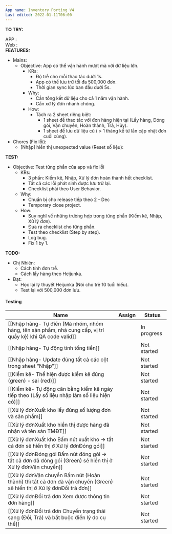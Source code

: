 ```yaml
---
App name: Inventory Porting V4
Last edited: 2022-01-11T06:00
---
```

**TO TRY:**

APP :  
Web :  
**FEATURES:**

- Mains:
    - Objective: App có thể vận hành mượt mà với dữ liệu lớn.
        - KRs:
            - Độ trễ cho mỗi thao tác dưới 1s.
            - App có thể lưu trữ tối đa 500,000 đơn.
            - Thời gian sync lúc ban đầu dưới 5s.
        - Why:
            - Cần tổng kết dữ liệu cho cả 1 năm vận hành.
            - Cần xử lý đơn nhanh chóng.
        - How:
            - Tách ra 2 sheet riêng biệt:
                - 1 sheet để thao tác với đơn hàng hiện tại (Lấy hàng, Đóng gói, Vận chuyển, Hoàn thành, Trả, Hủy).
                - 1 sheet để lưu dữ liệu cũ ( > 1 tháng kể từ lần cập nhật đơn cuối cùng).
- Chores (Fix lỗi):
    - [Nhập] hiển thị unexpected value (Reset số liệu):
        

**TEST:**

- Objective: Test từng phần của app và fix lỗi
    - KRs:
        - 3 phần: Kiểm kê, Nhập, Xử lý đơn hoàn thành hết checklist.
        - Tất cả các lỗi phát sinh được lưu trữ lại.
        - Checklist phải theo User Behavior.
    - Why:
        - Chuẩn bị cho release tiếp theo 2 - Dec
        - Temporary close project.
    - How:
        - Suy nghĩ về những trường hợp trong từng phần (Kiểm kê, Nhập, Xử lý đơn).
        - Đưa ra checklist cho từng phần.
        - Test theo checklist (Step by step).
        - Log bug.
        - Fix 1 by 1.

**TODO:**

- Chị Nhiên:
    - Cách tính đơn trễ.
    - Cách lấy hàng theo Heijunka.
- Đạt:
    - Học lại lý thuyết Heijunka (Nói cho trẻ 10 tuổi hiểu).
    - Test lại với 500,000 đơn lưu.

#### Testing

|Name|Assign|Status|
|---|---|---|
|[[Nhập hàng- Tự điền (Mã nhóm, nhóm hàng, tên sản phẩm, nhà cung cấp, vị trí quầy kệ) khi QA code valid]]||In progress|
|[[Nhập hàng- Tự động tính tổng tiền]]||Not started|
|[[Nhập hàng- Update đúng tất cả các cột trong sheet “Nhập”]]||Not started|
|[[Kiểm kê- Thể hiện được kiểm kê đúng (green) - sai (red)]]||Not started|
|[[Kiểm kê- Tự động cân bằng kiểm kê ngày tiếp theo (Lấy số liệu nhập làm số liệu hiện có)]]||Not started|
|[[Xử lý đơnXuất kho lấy đúng số lượng đơn và sản phẩm]]||Not started|
|[[Xử lý đơnXuất kho hiển thị được hàng đã nhận và tên sàn TMĐT]]||Not started|
|[[Xử lý đơnXuất kho Bấm nút xuất kho → tất cả đơn sẽ hiển thị ở Xử lý đơnĐóng gói]]||Not started|
|[[Xử lý đơnĐóng gói Bấm nút đóng gói → tất cả đơn đã đóng gói (Green) sẽ hiển thị ở Xử lý đơnVận chuyển]]||Not started|
|[[Xử lý đơnVận chuyển Bấm nút (Hoàn thành) thì tất cả đơn đã vận chuyển (Green) sẽ hiển thị ở Xử lý đơnĐổi trả đơn]]||Not started|
|[[Xử lý đơnĐổi trả đơn Xem được thông tin đơn hàng]]||Not started|
|[[Xử lý đơnĐổi trả đơn Chuyển trạng thái sang (Đổi, Trả) và bắt buộc điền lý do cụ thể]]||Not started|